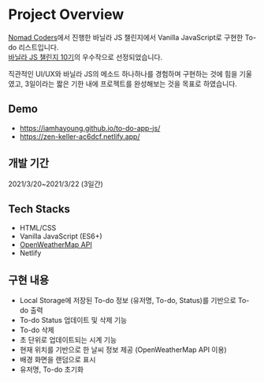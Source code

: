 # Project Overview

<a href="https://nomadcoders.co/" target="_blank">Nomad Coders</a>에서 진행한 바닐라 JS 챌린지에서
Vanilla JavaScript로 구현한 To-do 리스트입니다.
<br>
<a href="https://nomadcoders.co/community/thread/572" target="_blank">바닐라 JS 챌린지 10기</a>의 우수작으로 선정되었습니다.

<p>직관적인 UI/UX와 바닐라 JS의 메소드 하나하나를 경험하며 구현하는 것에 힘을 기울였고, 3일이라는 짧은 기한 내에 프로젝트를 완성해보는 것을 목표로 하였습니다.</p>

## Demo

* https://iamhayoung.github.io/to-do-app-js/
* https://zen-keller-ac6dcf.netlify.app/

## 개발 기간

2021/3/20~2021/3/22 (3일간)

## Tech Stacks

* HTML/CSS
* Vanilla JavaScript (ES6+)
* <a href="https://openweathermap.org/api" target="_blank">OpenWeatherMap API</a>
* Netlify

## 구현 내용

* Local Storage에 저장된 To-do 정보 (유저명, To-do, Status)를 기반으로 To-do 출력
* To-do Status 업데이트 및 삭제 기능
* To-do 삭제
* 초 단위로 업데이트되는 시계 기능
* 현재 위치를 기반으로 한 날씨 정보 제공 (OpenWeatherMap API 이용)
* 배경 화면을 랜덤으로 표시
* 유저명, To-do 초기화
